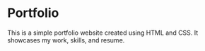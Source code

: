 # Portfolio

This is a simple portfolio website created using HTML and CSS. It showcases my work, skills, and resume.
